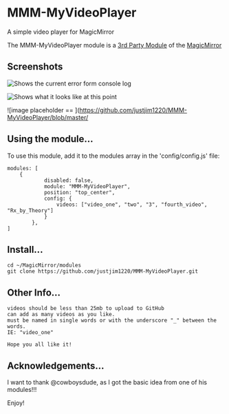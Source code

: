 # MMM-MyVideoPlayer
A simple video player for MagicMirror

The MMM-MyVideoPlayer module is a <a href=https://github.com/MichMich/MagicMirror/wiki/3rd-Party-Modules>3rd Party Module</a> of the <a href=https://github.com/MichMich/MagicMirror/tree/developMagicMirror>MagicMirror</a> 

## Screenshots
![Shows the current error form console log](https://github.com/justjim1220/MMM-MyVideoPlayer/blob/master/Screenshot%20(170).png)

![Shows what it looks like at this point](https://github.com/justjim1220/MMM-MyVideoPlayer/blob/master/Screenshot%20(171).png)

![image placeholder == ](https://github.com/justjim1220/MMM-MyVideoPlayer/blob/master/

## Using the module...

To use this module, add it to the modules array in the 'config/config.js' file:
```
modules: [
	{
			disabled: false,
			module: "MMM-MyVideoPlayer",
			position: "top_center",
			config: {
				videos: ["video_one", "two", "3", "fourth_video", "Rx_by_Theory"]
			}
		},
]
```

## Install...
```
cd ~/MagicMirror/modules
git clone https://github.com/justjim1220/MMM-MyVideoPlayer.git
```

## Other Info...
```
videos should be less than 25mb to upload to GitHub
can add as many videos as you like.
must be named in single words or with the underscore "_" between the words. 
IE: "video_one"
 
Hope you all like it!
```



## Acknowledgements...
I want to thank @cowboysdude, as I got the basic idea from one of his modules!!!

Enjoy!
